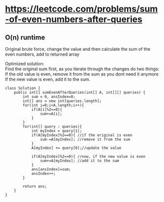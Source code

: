 # https://leetcode.com/problems/sum-of-even-numbers-after-queries

## O(n) runtime
Original brute force, change the value and then calculate the sum of the even numbers, add to returned array
    
Optimized solution:  
Find the original sum first, as you iterate through the changes do two things:  
If the old value is even, remove it from the sum as you dont need it anymore  
If the new value is even, add it to the sum.



```
class Solution {
    public int[] sumEvenAfterQueries(int[] A, int[][] queries) {
        int sum = 0, ansIndex=0;
        int[] ans = new int[queries.length];
        for(int i=0;i<A.length;i++){
            if(A[i]%2==0){
                sum+=A[i];
            }
        }
        for(int[] query : queries){
            int myIndex = query[1];
            if(A[myIndex]%2==0){ //if the original is even
                sum-=A[myIndex]; //remove it from the sum
            }
            A[myIndex] += query[0];//update the value
            
            if(A[myIndex]%2==0){ //now, if the new value is even
                sum+=A[myIndex]; //add it to the sum
            }
            ans[ansIndex]=sum;
            ansIndex++;
        }
        
        return ans;
    }
}
```
